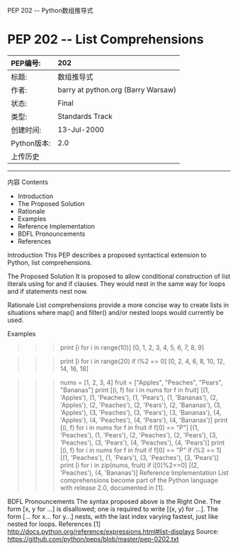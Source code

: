 PEP 202 -- Python数组推导式

PEP 202 -- List Comprehensions
===

|PEP编号:|202|
|:----|:----|
|标题:|数组推导式|
|作者:|barry at python.org (Barry Warsaw)|
|状态:|Final|
|类型:|Standards Track|
|创建时间:|13-Jul-2000|
|Python版本:|2.0|
|上传历史|
---
内容
Contents

* Introduction
* The Proposed Solution
* Rationale
* Examples
* Reference Implementation
* BDFL Pronouncements
* References

Introduction
This PEP describes a proposed syntactical extension to Python, list comprehensions.

The Proposed Solution
It is proposed to allow conditional construction of list literals using for and if clauses. They would nest in the same way for loops and if statements nest now.

Rationale
List comprehensions provide a more concise way to create lists in situations where map() and filter() and/or nested loops would currently be used.

Examples
>>> print [i for i in range(10)]
[0, 1, 2, 3, 4, 5, 6, 7, 8, 9]

>>> print [i for i in range(20) if i%2 == 0]
[0, 2, 4, 6, 8, 10, 12, 14, 16, 18]

>>> nums = [1, 2, 3, 4]
>>> fruit = ["Apples", "Peaches", "Pears", "Bananas"]
>>> print [(i, f) for i in nums for f in fruit]
[(1, 'Apples'), (1, 'Peaches'), (1, 'Pears'), (1, 'Bananas'),
 (2, 'Apples'), (2, 'Peaches'), (2, 'Pears'), (2, 'Bananas'),
 (3, 'Apples'), (3, 'Peaches'), (3, 'Pears'), (3, 'Bananas'),
 (4, 'Apples'), (4, 'Peaches'), (4, 'Pears'), (4, 'Bananas')]
>>> print [(i, f) for i in nums for f in fruit if f[0] == "P"]
[(1, 'Peaches'), (1, 'Pears'),
 (2, 'Peaches'), (2, 'Pears'),
 (3, 'Peaches'), (3, 'Pears'),
 (4, 'Peaches'), (4, 'Pears')]
>>> print [(i, f) for i in nums for f in fruit if f[0] == "P" if i%2 == 1]
[(1, 'Peaches'), (1, 'Pears'), (3, 'Peaches'), (3, 'Pears')]
>>> print [i for i in zip(nums, fruit) if i[0]%2==0]
[(2, 'Peaches'), (4, 'Bananas')]
Reference Implementation
List comprehensions become part of the Python language with release 2.0, documented in [1].

BDFL Pronouncements
The syntax proposed above is the Right One.
The form [x, y for ...] is disallowed; one is required to write [(x, y) for ...].
The form [... for x... for y...] nests, with the last index varying fastest, just like nested for loops.
References
[1] http://docs.python.org/reference/expressions.html#list-displays
Source: https://github.com/python/peps/blob/master/pep-0202.txt


